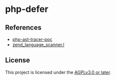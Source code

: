 
# php-defer

## References

- [php-ast-tracer-poc](https://github.com/beberlei/php-ast-tracer-poc)
- [zend_language_scanner.l](https://github.com/php/php-src/blob/12b5ba0b1d87d2dfdb4ee213cb5d122c921f3f2f/Zend/zend_language_scanner.l#L624)

## License

This project is licensed under the [AGPLv3.0 or later](LICENSE.md).
